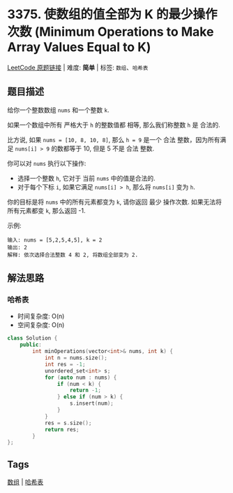 # 3375. 使数组的值全部为 K 的最少操作次数 (Minimum Operations to Make Array Values Equal to K)

[LeetCode 原题链接](https://leetcode.cn/problems/minimum-operations-to-make-array-values-equal-to-k/) | 难度: **简单** | 标签: `数组`、`哈希表`

## 题目描述

给你一个整数数组 `nums` 和一个整数 `k`.

如果一个数组中所有 严格大于 `h` 的整数值都 相等, 那么我们称整数 `h` 是 合法的.

比方说, 如果 `nums = [10, 8, 10, 8]`, 那么 `h = 9` 是一个 合法 整数，因为所有满足 `nums[i] > 9` 的数都等于 10, 但是 5 不是 合法 整数.

你可以对 `nums` 执行以下操作:

- 选择一个整数 `h`, 它对于 当前 `nums` 中的值是合法的.
- 对于每个下标 `i`, 如果它满足 `nums[i] > h`, 那么将 `nums[i]` 变为 `h`.

你的目标是将 `nums` 中的所有元素都变为 `k`, 请你返回 最少 操作次数. 如果无法将所有元素都变 `k`, 那么返回 -1.

示例:

```plaintext
输入: nums = [5,2,5,4,5], k = 2
输出: 2
解释: 依次选择合法整数 4 和 2, 将数组全部变为 2.
```

## 解法思路

### 哈希表

- 时间复杂度: O(n)
- 空间复杂度: O(n)

```cpp
class Solution {
    public:
        int minOperations(vector<int>& nums, int k) {
            int n = nums.size();
            int res = -1;
            unordered_set<int> s;
            for (auto num : nums) {
                if (num < k) {
                    return -1;
                } else if (num > k) {
                    s.insert(num);
                }
            }
            res = s.size();
            return res;
        }
};
```

## Tags

[数组](/tags/array.md) | [哈希表](/tags/hash-table.md)
